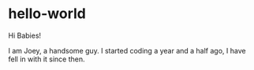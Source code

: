 # hello-world

Hi Babies!

I am Joey, a handsome guy.
I started coding a year and a half ago, I have fell in with it since then.
